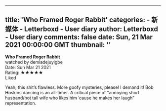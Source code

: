 
---
title: 'Who Framed Roger Rabbit'
categories: 
    - 新媒体
    - Letterboxd - User diary
author: Letterboxd - User diary
comments: false
date: Sun, 21 Mar 2021 00:00:00 GMT
thumbnail: ''
---

<div>   
<b>Who Framed Roger Rabbit</b><br>watched by demiadejuyigbe<br>Date: Sun Mar 21 2021<br>Rating:  ★★★★★ <br>Liked<br>








<div>



<div><p>Yeah, this shit’s flawless. More goofy mysteries, please! I demand it! Bob Hoskins dancing is an all-timer. A critical piece of “annoying short husband/hot tall wife who likes him ‘cause he makes her laugh” representation.</p></div>

</div>
  
</div>
            